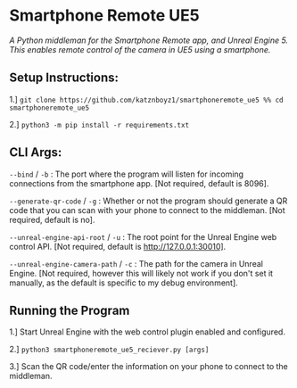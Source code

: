 # Smartphone Remote UE5

*A Python middleman for the Smartphone Remote app, and Unreal Engine 5. This enables remote control of the camera in UE5 using a smartphone.*

## Setup Instructions:

1.] `git clone https://github.com/katznboyz1/smartphoneremote_ue5 %% cd smartphoneremote_ue5`

2.] `python3 -m pip install -r requirements.txt`

## CLI Args:

`--bind` / `-b` : The port where the program will listen for incoming connections from the smartphone app. [Not required, default is 8096].

`--generate-qr-code` / `-g` : Whether or not the program should generate a QR code that you can scan with your phone to connect to the middleman. [Not required, default is no].

`--unreal-engine-api-root` / `-u` : The root point for the Unreal Engine web control API. [Not required, default is http://127.0.0.1:30010].

`--unreal-engine-camera-path` / `-c` : The path for the camera in Unreal Engine. [Not required, however this will likely not work if you don't set it manually, as the default is specific to my debug environment].

## Running the Program

1.] Start Unreal Engine with the web control plugin enabled and configured.

2.] `python3 smartphoneremote_ue5_reciever.py [args]`

3.] Scan the QR code/enter the information on your phone to connect to the middleman.